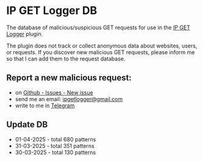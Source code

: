 # IP GET Logger DB

The database of malicious/suspicious GET requests for use in the [IP GET Logger](https://github.com/pekarskyi/ip-get-logger) plugin.

The plugin does not track or collect anonymous data about websites, users, or requests.
If you discover new malicious GET requests, please inform me so that I can add them to the request database.

## Report a new malicious request:

- on [Github - Issues - New issue](https://github.com/pekarskyi/ip-get-logger/issues)
- send me an email: ipgetlogger@gmail.com
- write to me in [Telegram](https://telegram.im/@sovka7)

## Update DB
- 01-04-2025 - total 680 patterns
- 31-03-2025 - total 351 patterns
- 30-03-2025 - total 130 patterns